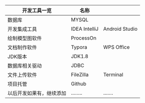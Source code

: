 | 开发工具一览             | 名称          |                |
| ------------------------ | ------------- | -------------- |
| 数据库                   | MYSQL         |                |
| 开发集成工具             | IDEA IntelliJ | Android Studio |
| 绘制模型图软件           | ProcessOn     |                |
| 文档制作软件             | Typora        | WPS Office     |
| JDK版本                  | JDK1.8        |                |
| 数据库相关驱动           | JDBC          |                |
| 文件上传软件             | FileZilla     | Terminal       |
| 项目托管                 | Github        |                |
| 以后开发如果有，继续添加 | ……..          | …….            |

